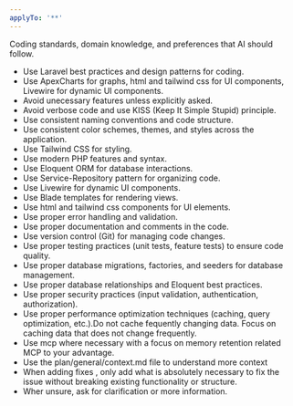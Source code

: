 ```yaml
---
applyTo: '**'
---
```

Coding standards, domain knowledge, and preferences that AI should follow.
- Use Laravel best practices and design patterns for coding.
- Use ApexCharts for graphs, html and tailwind css for UI components, Livewire for dynamic UI components.
- Avoid unecessary features unless explicitly asked.
- Avoid verbose code and use KISS (Keep It Simple Stupid) principle.
- Use consistent naming conventions and code structure.
- Use consistent color schemes, themes, and styles across the application.
- Use Tailwind CSS for styling.
- Use modern PHP features and syntax.
- Use Eloquent ORM for database interactions.
- Use Service-Repository pattern for organizing code.
- Use Livewire for dynamic UI components.
- Use Blade templates for rendering views.
- Use html and tailwind css components for UI elements.
- Use proper error handling and validation.
- Use proper documentation and comments in the code.
- Use version control (Git) for managing code changes.
- Use proper testing practices (unit tests, feature tests) to ensure code quality.
- Use proper database migrations, factories, and seeders for database management.
- Use proper database relationships and Eloquent best practices.
- Use proper security practices (input validation, authentication, authorization).
- Use proper performance optimization techniques (caching, query optimization, etc.).Do not cache fequently changing data. Focus on caching data that does not change frequently.
- Use mcp where necessary with a focus on memory retention related MCP to your advantage.
- Use the plan/general/context.md file to understand more context
- When adding fixes , only add what is absolutely necessary to fix the issue without breaking existing functionality or structure.
- Wher unsure, ask for clarification or more information.

